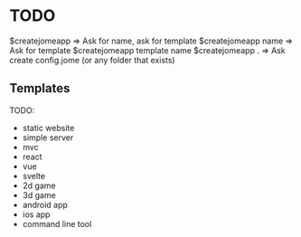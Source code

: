 # TODO

$createjomeapp => Ask for name, ask for template
$createjomeapp name => Ask for template
$createjomeapp template name
$createjomeapp . => Ask create config.jome (or any folder that exists)

## Templates

TODO:

- static website
- simple server
- mvc
- react
- vue
- svelte
- 2d game
- 3d game
- android app
- ios app
- command line tool